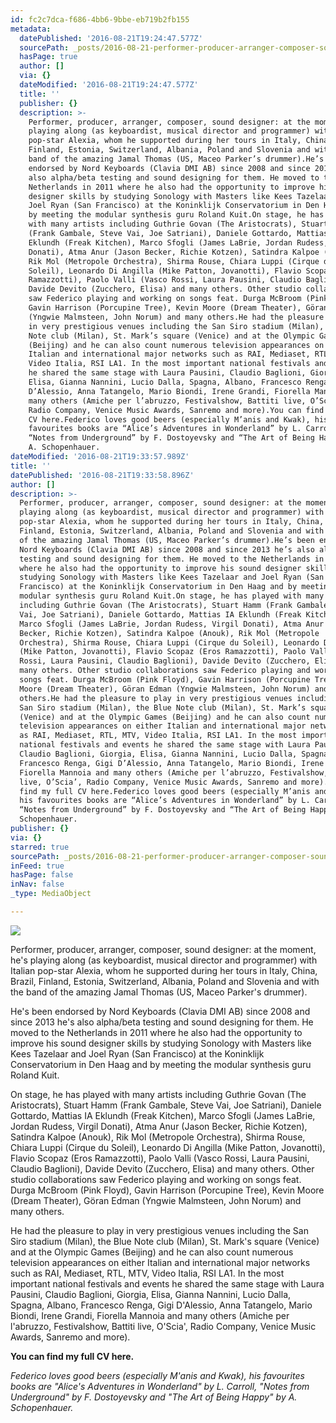 ```yaml
---
id: fc2c7dca-f686-4bb6-9bbe-eb719b2fb155
metadata:
  datePublished: '2016-08-21T19:24:47.577Z'
  sourcePath: _posts/2016-08-21-performer-producer-arranger-composer-sound-designer-at.md
  hasPage: true
  author: []
  via: {}
  dateModified: '2016-08-21T19:24:47.577Z'
  title: ''
  publisher: {}
  description: >-
    Performer, producer, arranger, composer, sound designer: at the moment, he’s
    playing along (as keyboardist, musical director and programmer) with Italian
    pop-star Alexia, whom he supported during her tours in Italy, China, Brazil,
    Finland, Estonia, Switzerland, Albania, Poland and Slovenia and with the
    band of the amazing Jamal Thomas (US, Maceo Parker’s drummer).He’s been
    endorsed by Nord Keyboards (Clavia DMI AB) since 2008 and since 2013 he’s
    also alpha/beta testing and sound designing for them. He moved to the
    Netherlands in 2011 where he also had the opportunity to improve his sound
    designer skills by studying Sonology with Masters like Kees Tazelaar and
    Joel Ryan (San Francisco) at the Koninklijk Conservatorium in Den Haag and
    by meeting the modular synthesis guru Roland Kuit.On stage, he has played
    with many artists including Guthrie Govan (The Aristocrats), Stuart Hamm
    (Frank Gambale, Steve Vai, Joe Satriani), Daniele Gottardo, Mattias IA
    Eklundh (Freak Kitchen), Marco Sfogli (James LaBrie, Jordan Rudess, Virgil
    Donati), Atma Anur (Jason Becker, Richie Kotzen), Satindra Kalpoe (Anouk),
    Rik Mol (Metropole Orchestra), Shirma Rouse, Chiara Luppi (Cirque du
    Soleil), Leonardo Di Angilla (Mike Patton, Jovanotti), Flavio Scopaz (Eros
    Ramazzotti), Paolo Valli (Vasco Rossi, Laura Pausini, Claudio Baglioni),
    Davide Devito (Zucchero, Elisa) and many others. Other studio collaborations
    saw Federico playing and working on songs feat. Durga McBroom (Pink Floyd),
    Gavin Harrison (Porcupine Tree), Kevin Moore (Dream Theater), Göran Edman
    (Yngwie Malmsteen, John Norum) and many others.He had the pleasure to play
    in very prestigious venues including the San Siro stadium (Milan), the Blue
    Note club (Milan), St. Mark’s square (Venice) and at the Olympic Games
    (Beijing) and he can also count numerous television appearances on either
    Italian and international major networks such as RAI, Mediaset, RTL, MTV,
    Video Italia, RSI LA1. In the most important national festivals and events
    he shared the same stage with Laura Pausini, Claudio Baglioni, Giorgia,
    Elisa, Gianna Nannini, Lucio Dalla, Spagna, Albano, Francesco Renga, Gigi
    D’Alessio, Anna Tatangelo, Mario Biondi, Irene Grandi, Fiorella Mannoia and
    many others (Amiche per l’abruzzo, Festivalshow, Battiti live, O’Scia’,
    Radio Company, Venice Music Awards, Sanremo and more).You can find my full
    CV here.Federico loves good beers (especially M’anis and Kwak), his
    favourites books are “Alice’s Adventures in Wonderland” by L. Carroll,
    “Notes from Underground” by F. Dostoyevsky and “The Art of Being Happy” by
    A. Schopenhauer.
dateModified: '2016-08-21T19:33:57.989Z'
title: ''
datePublished: '2016-08-21T19:33:58.896Z'
author: []
description: >-
  Performer, producer, arranger, composer, sound designer: at the moment, he’s
  playing along (as keyboardist, musical director and programmer) with Italian
  pop-star Alexia, whom he supported during her tours in Italy, China, Brazil,
  Finland, Estonia, Switzerland, Albania, Poland and Slovenia and with the band
  of the amazing Jamal Thomas (US, Maceo Parker’s drummer).He’s been endorsed by
  Nord Keyboards (Clavia DMI AB) since 2008 and since 2013 he’s also alpha/beta
  testing and sound designing for them. He moved to the Netherlands in 2011
  where he also had the opportunity to improve his sound designer skills by
  studying Sonology with Masters like Kees Tazelaar and Joel Ryan (San
  Francisco) at the Koninklijk Conservatorium in Den Haag and by meeting the
  modular synthesis guru Roland Kuit.On stage, he has played with many artists
  including Guthrie Govan (The Aristocrats), Stuart Hamm (Frank Gambale, Steve
  Vai, Joe Satriani), Daniele Gottardo, Mattias IA Eklundh (Freak Kitchen),
  Marco Sfogli (James LaBrie, Jordan Rudess, Virgil Donati), Atma Anur (Jason
  Becker, Richie Kotzen), Satindra Kalpoe (Anouk), Rik Mol (Metropole
  Orchestra), Shirma Rouse, Chiara Luppi (Cirque du Soleil), Leonardo Di Angilla
  (Mike Patton, Jovanotti), Flavio Scopaz (Eros Ramazzotti), Paolo Valli (Vasco
  Rossi, Laura Pausini, Claudio Baglioni), Davide Devito (Zucchero, Elisa) and
  many others. Other studio collaborations saw Federico playing and working on
  songs feat. Durga McBroom (Pink Floyd), Gavin Harrison (Porcupine Tree), Kevin
  Moore (Dream Theater), Göran Edman (Yngwie Malmsteen, John Norum) and many
  others.He had the pleasure to play in very prestigious venues including the
  San Siro stadium (Milan), the Blue Note club (Milan), St. Mark’s square
  (Venice) and at the Olympic Games (Beijing) and he can also count numerous
  television appearances on either Italian and international major networks such
  as RAI, Mediaset, RTL, MTV, Video Italia, RSI LA1. In the most important
  national festivals and events he shared the same stage with Laura Pausini,
  Claudio Baglioni, Giorgia, Elisa, Gianna Nannini, Lucio Dalla, Spagna, Albano,
  Francesco Renga, Gigi D’Alessio, Anna Tatangelo, Mario Biondi, Irene Grandi,
  Fiorella Mannoia and many others (Amiche per l’abruzzo, Festivalshow, Battiti
  live, O’Scia’, Radio Company, Venice Music Awards, Sanremo and more).You can
  find my full CV here.Federico loves good beers (especially M’anis and Kwak),
  his favourites books are “Alice’s Adventures in Wonderland” by L. Carroll,
  “Notes from Underground” by F. Dostoyevsky and “The Art of Being Happy” by A.
  Schopenhauer.
publisher: {}
via: {}
starred: true
sourcePath: _posts/2016-08-21-performer-producer-arranger-composer-sound-designer-at.md
inFeed: true
hasPage: false
inNav: false
_type: MediaObject

---
```

![](https://the-grid-user-content.s3-us-west-2.amazonaws.com/cc9ca54f-191c-4aec-974c-0a27ba498a28.jpg)

Performer, producer, arranger, composer, sound designer: at the moment, he's playing along (as keyboardist, musical director and programmer) with Italian pop-star Alexia, whom he supported during her tours in Italy, China, Brazil, Finland, Estonia, Switzerland, Albania, Poland and Slovenia and with the band of the amazing Jamal Thomas (US, Maceo Parker's drummer).  
  
He's been endorsed by Nord Keyboards (Clavia DMI AB) since 2008 and since 2013 he's also alpha/beta testing and sound designing for them. He moved to the Netherlands in 2011 where he also had the opportunity to improve his sound designer skills by studying Sonology with Masters like Kees Tazelaar and Joel Ryan (San Francisco) at the Koninklijk Conservatorium in Den Haag and by meeting the modular synthesis guru Roland Kuit.  
  
On stage, he has played with many artists including Guthrie Govan (The Aristocrats), Stuart Hamm (Frank Gambale, Steve Vai, Joe Satriani), Daniele Gottardo, Mattias IA Eklundh (Freak Kitchen), Marco Sfogli (James LaBrie, Jordan Rudess, Virgil Donati), Atma Anur (Jason Becker, Richie Kotzen), Satindra Kalpoe (Anouk), Rik Mol (Metropole Orchestra), Shirma Rouse, Chiara Luppi (Cirque du Soleil), Leonardo Di Angilla (Mike Patton, Jovanotti), Flavio Scopaz (Eros Ramazzotti), Paolo Valli (Vasco Rossi, Laura Pausini, Claudio Baglioni), Davide Devito (Zucchero, Elisa) and many others. Other studio collaborations saw Federico playing and working on songs feat. Durga McBroom (Pink Floyd), Gavin Harrison (Porcupine Tree), Kevin Moore (Dream Theater), Göran Edman (Yngwie Malmsteen, John Norum) and many others.  
  
He had the pleasure to play in very prestigious venues including the San Siro stadium (Milan), the Blue Note club (Milan), St. Mark's square (Venice) and at the Olympic Games (Beijing) and he can also count numerous television appearances on either Italian and international major networks such as RAI, Mediaset, RTL, MTV, Video Italia, RSI LA1\. In the most important national festivals and events he shared the same stage with Laura Pausini, Claudio Baglioni, Giorgia, Elisa, Gianna Nannini, Lucio Dalla, Spagna, Albano, Francesco Renga, Gigi D'Alessio, Anna Tatangelo, Mario Biondi, Irene Grandi, Fiorella Mannoia and many others (Amiche per l'abruzzo, Festivalshow, Battiti live, O'Scia', Radio Company, Venice Music Awards, Sanremo and more).  
  
**You can find my full CV here.**  
  
_Federico loves good beers (especially M'anis and Kwak), his favourites books are "Alice's Adventures in Wonderland" by L. Carroll, "Notes from Underground" by F. Dostoyevsky and "The Art of Being Happy" by A. Schopenhauer._
